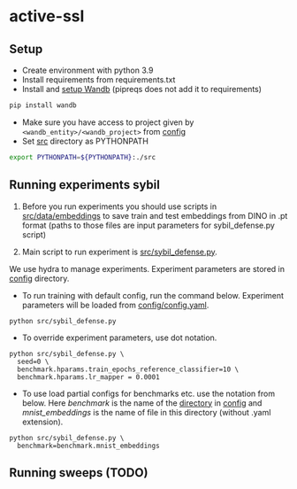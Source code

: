 # active-ssl

## Setup
* Create environment with python 3.9
* Install requirements from requirements.txt
* Install and [setup Wandb](https://docs.wandb.ai/quickstart) (pipreqs does not add it to requirements)
```bash
pip install wandb
```
* Make sure you have access to project given by `<wandb_entity>/<wandb_project>` from [config](config)
* Set [src](src) directory as PYTHONPATH
```bash
export PYTHONPATH=${PYTHONPATH}:./src
```

## Running experiments sybil
1. Before you run experiments you should use scripts in [src/data/embeddings](src/data/embeddings)
to save train and test embeddings from DINO in .pt format 
(paths to those files are input parameters for sybil_defense.py script)

2. Main script to run experiment is [src/sybil_defense.py](src/sybil_defense.py).

We use hydra to manage experiments. Experiment parameters are stored in [config](config) directory. 

* To run training with default config, run the command below. 
Experiment parameters will be loaded from [config/config.yaml](config/config.yaml).
```shell
python src/sybil_defense.py
```
* To override experiment parameters, use dot notation.
```shell
python src/sybil_defense.py \
  seed=0 \
  benchmark.hparams.train_epochs_reference_classifier=10 \
  benchmark.hparams.lr_mapper = 0.0001
```
* To use load partial configs for benchmarks etc. use the notation from below.
Here *benchmark* is the name of the [directory](config/benchmark) in [config](config) and 
*mnist_embeddings* is the name of file in this directory (without .yaml extension).
```shell
python src/sybil_defense.py \
  benchmark=benchmark.mnist_embeddings
```

## Running sweeps (TODO)

[comment]: <> (Use wandb with sweeps from `sweeps` directory to run hyperparameter search:)

[comment]: <> (```shell)

[comment]: <> (wandb sweep sweeps/experiment.yaml)

[comment]: <> (```)

```